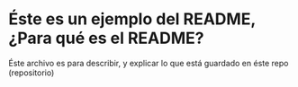 # Éste es un ejemplo del README, ¿Para qué es el README?
Éste archivo es para describir, y explicar lo que está guardado en éste repo (repositorio)
